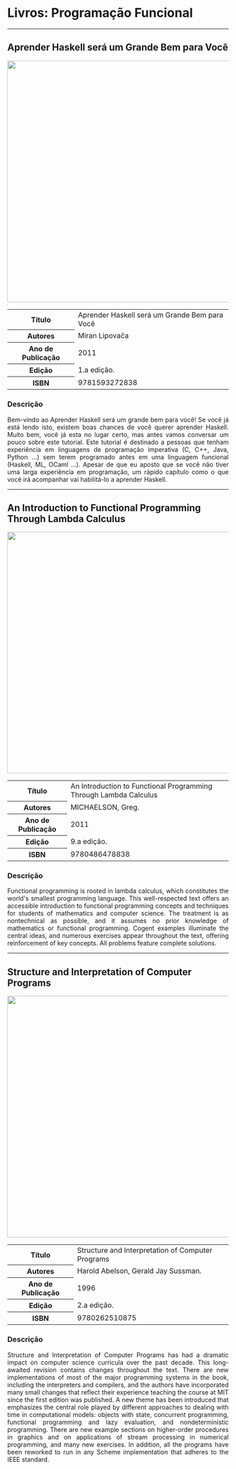 # Livros: Programação Funcional

<hr>

## Aprender Haskell será um Grande Bem para Você

<p align="center">
  <img src="https://www.learnyouahaskell.com/newsplash.png" width="550px">
</p>

<table align="center">
    <tr>
        <th>Título</th>
        <td>Aprender Haskell será um Grande Bem para Você</td>
    </tr>
    <tr>
        <th>Autores</th>
        <td>Miran Lipovača</td>
    </tr>
    <tr>
        <th>Ano de Publicação</th>
        <td>2011</td>
    </tr>
    <tr>
        <th>Edição</th>
        <td>1.a edição.</td>
    </tr>
    <tr>
        <th>ISBN</th>
        <td>9781593272838</td>
    </tr>
</table>

### Descrição

<p align="justify">
Bem-vindo ao Aprender Haskell será um grande bem para você! Se você já está lendo isto, existem boas chances de você querer aprender Haskell. Muito bem, você já esta no lugar certo, mas antes vamos conversar um pouco sobre este tutorial. Este tutorial é destinado a pessoas que tenham experiência em linguagens de programação imperativa (C, C++, Java, Python …) sem terem programado antes em uma linguagem funcional (Haskell, ML, OCaml …). Apesar de que eu aposto que se você não tiver uma larga experiência em programação, um rápido capítulo como o que você irá acompanhar vai habilitá-lo a aprender Haskell. 
</p>


<hr>

## An Introduction to Functional Programming Through Lambda Calculus

<p align="center">
  <img src="https://github.com/Universidade-Livre/ciencia-da-computacao/assets/30880723/f5567c49-386b-4e9f-902e-c28aa4727c63" width="550px">
</p>

<table align="center">
    <tr>
        <th>Título</th>
        <td>An Introduction to Functional Programming Through Lambda Calculus</td>
    </tr>
    <tr>
        <th>Autores</th>
        <td>MICHAELSON, Greg.</td>
    </tr>
    <tr>
        <th>Ano de Publicação</th>
        <td>2011</td>
    </tr>
    <tr>
        <th>Edição</th>
        <td>9.a edição.</td>
    </tr>
    <tr>
        <th>ISBN</th>
        <td>9780486478838</td>
    </tr>
</table>

### Descrição

<p align="justify">
Functional programming is rooted in lambda calculus, which constitutes the world's smallest programming language. This well-respected text offers an accessible introduction to functional programming concepts and techniques for students of mathematics and computer science. The treatment is as nontechnical as possible, and it assumes no prior knowledge of mathematics or functional programming. Cogent examples illuminate the central ideas, and numerous exercises appear throughout the text, offering reinforcement of key concepts. All problems feature complete solutions.
</p>

<hr>

## Structure and Interpretation of Computer Programs

<p align="center">
  <img src="https://github.com/Universidade-Livre/ciencia-da-computacao/assets/30880723/a5286aeb-326d-4a56-b369-01df07321843" width="550px">
</p>


<table align="center">
    <tr>
        <th>Título</th>
        <td>Structure and Interpretation of Computer Programs</td>
    </tr>
    <tr>
        <th>Autores</th>
        <td>Harold Abelson, Gerald Jay Sussman.</td>
    </tr>
    <tr>
        <th>Ano de Publicação</th>
        <td>1996</td>
    </tr>
    <tr>
        <th>Edição</th>
        <td>2.a edição.</td>
    </tr>
    <tr>
        <th>ISBN</th>
        <td>9780262510875</td>
    </tr>
</table>

### Descrição

<p align="justify">
Structure and Interpretation of Computer Programs has had a dramatic impact on computer science curricula over the past decade. This long-awaited revision contains changes throughout the text. There are new implementations of most of the major programming systems in the book, including the interpreters and compilers, and the authors have incorporated many small changes that reflect their experience teaching the course at MIT since the first edition was published. A new theme has been introduced that emphasizes the central role played by different approaches to dealing with time in computational models: objects with state, concurrent programming, functional programming and lazy evaluation, and nondeterministic programming. There are new example sections on higher-order procedures in graphics and on applications of stream processing in numerical programming, and many new exercises. In addition, all the programs have been reworked to run in any Scheme implementation that adheres to the IEEE standard.
</p>

